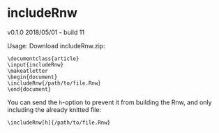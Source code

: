 # includeRnw
v0.1.0 2018/05/01 - build 11

Usage:
Download includeRnw.zip:

```
\documentclass{article}
\input{includeRnw}
\makeatletter
\begin{document}
\includeRnw{/path/to/file.Rnw}
\end{document}
```

You can send the `h`-option to prevent it from building the Rnw, and only including the already knitted file:
```
\includeRnw[h]{/path/to/file.Rnw}
```
